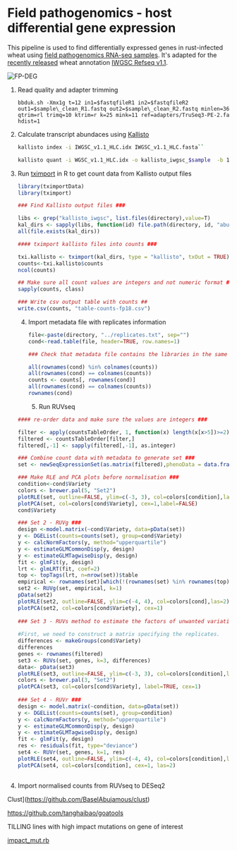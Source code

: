 # Field pathogenomics - host differential gene expression

This pipeline is used to find differentially expressed genes in rust-infected wheat using [field pathogenomics RNA-seq samples](https://academic.oup.com/gbe/article/9/12/3282/4644453). It's adapted for the [recently released](http://science.sciencemag.org/content/361/6403/eaar7191/tab-figures-data) wheat annotation [IWGSC Refseq v1.1](https://wheat-urgi.versailles.inra.fr/Seq-Repository/Annotations). 

![FP-DEG](/Users/morenop/Documents/Wheat-response-PST/Differential_expression/FP-kallisto.png)





1. Read quality and adapter trimming 

   ```
   bbduk.sh -Xmx1g t=12 in1=$fastqfileR1 in2=$fastqfileR2 out1=$sample\_clean_R1.fastq out2=$sample\_clean_R2.fastq minlen=36 qtrim=rl trimq=10 ktrim=r k=25 mink=11 ref=adapters/TruSeq3-PE-2.fa hdist=1
   ```

2. Calculate transcript abundaces using [Kallisto](https://pachterlab.github.io/kallisto/)

   ```bash
   kallisto index -i IWGSC_v1.1_HLC.idx ​IWGSC_v1.1_HLC.fasta``
   
   kallisto quant -i WGSC_v1.1_HLC.idx -o kallisto_iwgsc_​$sample  -b 100 $  $sample\_clean_R1.fastq $sample\_clean_R2.fastq
   ```

   

3. Run [tximport](https://github.com/mikelove/tximport) in R to get count data from Kallisto output files 

   ```R
   library(tximportData)
   library(tximport)
   
   ### Find Kallisto output files ###
   
   libs <- grep("kallisto_iwgsc", list.files(directory),value=T)
   kal_dirs <- sapply(libs, function(id) file.path(directory, id, "abundance.h5"))
   all(file.exists(kal_dirs))
   
   #### tximport kallisto files into counts ###
   
   txi.kallisto <- tximport(kal_dirs, type = "kallisto", txOut = TRUE)
   counts<-txi.kallisto$counts
   ncol(counts)
   
   ## Make sure all count values are integers and not numeric format ###
   sapply(counts, class)
   
   ### Write csv output table with counts ##
   write.csv(counts, "table-counts-fp18.csv")
   ```

   4. Import metadata file with replicates information

      ```R
      file<-paste(directory, "../replicates.txt", sep="")
      cond<-read.table(file, header=TRUE, row.names=1)
      
      ### Check that metadata file contains the libraries in the same order as counts table 
      
      all(rownames(cond) %in% colnames(counts))
      all(rownames(cond) == colnames(counts))
      counts <- counts[, rownames(cond)]
      all(rownames(cond) == colnames(counts))
      rownames(cond)
      ```

      5. Run RUVseq

   ``` R
   #### re-order data and make sure the values are integers ###
   
   filter <- apply(countsTableOrder, 1, function(x) length(x[x>5])>=2)
   filtered <- countsTableOrder[filter,]
   filtered[,-1] <- sapply(filtered[,-1], as.integer)
   
   ### Combine count data with metadata to generate set ###
   set <- newSeqExpressionSet(as.matrix(filtered),phenoData = data.frame(cond$Variety, row.names=colnames(filtered)))
   
   ### Make RLE and PCA plots before normalisation ###        
   condition<-cond$Variety
   colors <- brewer.pal(5, "Set2")
   plotRLE(set, outline=FALSE, ylim=c(-3, 3), col=colors[condition],las=2, legend = TRUE)
   plotPCA(set, col=colors[cond$Variety], cex=1,label=FALSE) 
   cond$Variety
   
   ### Set 2 - RUVg ###               
   design <-model.matrix(~cond$Variety, data=pData(set))
   y <- DGEList(counts=counts(set), group=cond$Variety)
   y <- calcNormFactors(y, method="upperquartile")
   y <- estimateGLMCommonDisp(y, design)
   y <- estimateGLMTagwiseDisp(y, design)
   fit <- glmFit(y, design)
   lrt <- glmLRT(fit, coef=2)
   top <- topTags(lrt, n=nrow(set))$table
   empirical <- rownames(set)[which(!(rownames(set) %in% rownames(top)[1:5000]))]
   set2 <- RUVg(set, empirical, k=1)
   pData(set2)
   plotRLE(set2, outline=FALSE, ylim=c(-4, 4), col=colors[cond],las=2)
   plotPCA(set2, col=colors[cond$Variety], cex=1)
                   
   ### Set 3 - RUVs method to estimate the factors of unwanted variation using replicate/negative control samples for which the covariates of interest are constant.###  
                   
   #First, we need to construct a matrix specifying the replicates.
   differences <- makeGroups(cond$Variety)
   differences
   genes <- rownames(filtered)
   set3 <- RUVs(set, genes, k=3, differences)
   data<- pData(set3)
   plotRLE(set3, outline=FALSE, ylim=c(-3, 3), col=colors[condition],las=2, legend = TRUE)
   colors <- brewer.pal(3, "Set2")
   plotPCA(set3, col=colors[cond$Variety], label=TRUE, cex=1)
                   
   ### Set 4 - RUVr ###
   design <- model.matrix(~condition, data=pData(set))
   y <- DGEList(counts=counts(set), group=condition)
   y <- calcNormFactors(y, method="upperquartile")
   y <- estimateGLMCommonDisp(y, design)
   y <- estimateGLMTagwiseDisp(y, design)
   fit <- glmFit(y, design)
   res <- residuals(fit, type="deviance")
   set4 <- RUVr(set, genes, k=1, res)
   plotRLE(set4, outline=FALSE, ylim=c(-4, 4), col=colors[condition],las=2)
   plotPCA(set4, col=colors[condition], cex=1, las=2)              
                          
   ```

   

6. Import normalised counts from RUVseq to DESeq2 



Clust](https://github.com/BaselAbujamous/clust)





https://github.com/tanghaibao/goatools





TILLING lines with high impact mutations on gene of interest

[impact_mut.rb](https://github.com/pilarcormo/Wheat-response-PST/blob/master/TILLING/impact_mut.rb)